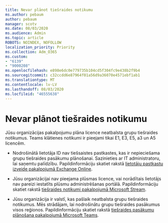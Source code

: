 ```yaml
---
title: Nevar plānot tiešraides notikumu
ms.author: pebaum
author: pebaum
manager: scotv
ms.date: 08/03/2020
ms.audience: Admin
ms.topic: article
ROBOTS: NOINDEX, NOFOLLOW
localization_priority: Priority
ms.collection: Adm_O365
ms.custom:
- "6139"
- "9000208"
ms.openlocfilehash: e898e6dc0e779735b104cd5f304fc9e438b2f9b4
ms.sourcegitcommit: c32ccdd6e87964f01a56d9a36070e4571ebf1ab1
ms.translationtype: MT
ms.contentlocale: lv-LV
ms.lasthandoff: 08/03/2020
ms.locfileid: "46555638"
---
```

# <a name="unable-to-schedule-a-live-event"></a>Nevar plānot tiešraides notikumu

Jūsu organizācijas pakalpojumu plāna licence neatbalsta grupu tiešraides notikumus. Teams klātienes notikumi ir pieejami tikai E1, E3, E5, a3 un A5 licencēm.

- Nodrošinātā lietotāja ID nav tiešsaistes pastkastes, kas ir nepieciešama grupu tiešraides pasākumu plānošanai. Sazinieties ar IT administratoru, lai saņemtu palīdzību. Papildinformāciju skatiet rakstā [lietotāju pastkastu izveide pakalpojumā Exchange Online](https://docs.microsoft.com/exchange/recipients-in-exchange-online/create-user-mailboxes).

- Jūsu organizācijai nav pieejama plūsmas licence, vai norādītais lietotājs nav pareizi iestatīts plūsmu administrēšanas portālā. Papildinformāciju skatiet rakstā [tiešraides notikumi pakalpojumā Microsoft Stream](https://docs.microsoft.com/stream/live-event-overview).

- Jūsu organizācija ir valstī, kas pašlaik neatbalsta grupu tiešraides notikumus. Mēs strādājam, lai nodrošinātu grupu tiešraides pasākumus visos reģionos. Papildinformāciju skatiet rakstā [tiešraides pasākumu plānošana pakalpojumā Microsoft Teams](https://docs.microsoft.com/microsoftteams/teams-live-events/plan-for-teams-live-events).